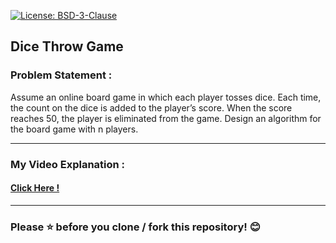 [![License: BSD-3-Clause](https://img.shields.io/badge/License-BSD_3--Clause-yellow.svg?style=for-the-badge)](https://opensource.org/licenses/BSD-3-Clause)

## Dice Throw Game

### Problem Statement :
Assume an online board game in which each player tosses dice. Each time, the count on the dice is added to the player’s score. When the score reaches 50, the player is eliminated from the game. Design an algorithm for the board game with n players.

---

### My Video Explanation : 
#### [Click Here !](https://drive.google.com/file/d/1-1Ufwch5JAZSOST6bQnSulkAAd7XaMRT/view?usp=drivesdk)

---

### Please ⭐ before you clone / fork this repository! 😊
